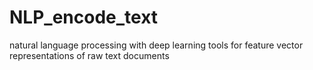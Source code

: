 # NLP_encode_text
natural language processing with deep learning tools for feature vector representations of raw text documents
